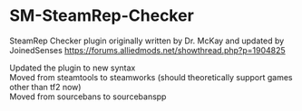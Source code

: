 # SM-SteamRep-Checker
SteamRep Checker plugin originally written by Dr. McKay and updated by JoinedSenses
https://forums.alliedmods.net/showthread.php?p=1904825

Updated the plugin to new syntax  
Moved from steamtools to steamworks (should theoretically support games other than tf2 now)  
Moved from sourcebans to sourcebanspp
